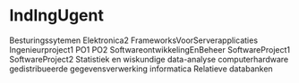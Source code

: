 # IndIngUgent

Besturingssytemen
Elektronica2
FrameworksVoorServerapplicaties
Ingenieurproject1
PO1
PO2
SoftwareontwikkelingEnBeheer
SoftwareProject1
SoftwareProject2
Statistiek en wiskundige data-analyse
computerhardware
gedistribueerde gegevensverwerking
informatica
Relatieve databanken
